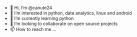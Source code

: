 - 👋 Hi, I’m @canute24
- 👀 I’m interested in python, data analytics, linux and android
- 🌱 I’m currently learning python
- 💞️ I’m looking to collaborate on open source projects
- 📫 How to reach me ...

<!---
canute24/canute24 is a ✨ special ✨ repository because its `README.md` (this file) appears on your GitHub profile.
You can click the Preview link to take a look at your changes.
--->
